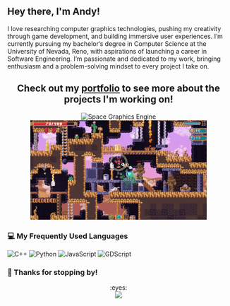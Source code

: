 ## Hey there, I'm Andy!

I love researching computer graphics technologies, pushing my creativity through game development, and building immersive user experiences. I’m currently pursuing my bachelor’s degree in Computer Science at the University of Nevada, Reno, with aspirations of launching a career in Software Engineering. I’m passionate and dedicated to my work, bringing enthusiasm and a problem-solving mindset to every project I take on.

<h2 align="center">
  Check out my <a href="https://andy-wittig.github.io/Andrew-Wittig-Portfolio/">portfolio</a> 
  to see more about the projects I'm working on!
</h2>

<p align="center">
  <img src="https://github.com/andy-wittig/Andrew-Wittig-Portfolio/blob/main/Images/Screenshot%201.png"
    alt="Space Graphics Engine"
    width="400"/>
  <img src="https://github.com/andy-wittig/andy-wittig/blob/main/DeadhelmSC.png"
    alt="Space Graphics Engine"
    width="400"/>
</p>

### :computer: My Frequently Used Languages

![C++](https://img.shields.io/badge/-C++-000?&logo=c%2b%2b&logoColor=00599C)
![Python](https://img.shields.io/badge/-Python-000?&logo=Python)
![JavaScript](https://img.shields.io/badge/-JavaScript-000?&logo=JavaScript)
![GDScript](https://img.shields.io/badge/-GDScript-000?&logo=GodotEngine&logoColor=478CBF)

### :wave: Thanks for stopping by!
<div align="center">
  :eyes:
  <br><img src="https://komarev.com/ghpvc/?username=andy-wittig&style=for-the-badge&color=000000" />
</div>
